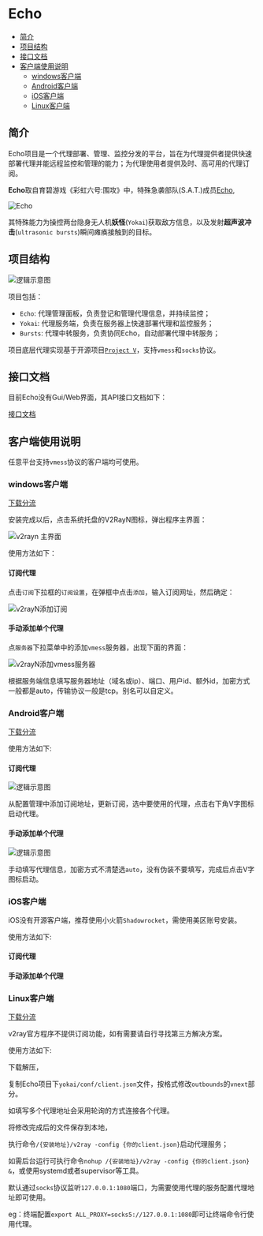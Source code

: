 # Echo

- [简介](#简介)
- [项目结构](#项目结构)
- [接口文档](#接口文档)
- [客户端使用说明](#客户端使用说明)
  - [windows客户端](#windows客户端)
  - [Android客户端](#android客户端)
  - [iOS客户端](#ios客户端)
  - [Linux客户端](#linux客户端)

## 简介

Echo项目是一个代理部署、管理、监控分发的平台，旨在为代理提供者提供快速部署代理并能远程监控和管理的能力；为代理使用者提供及时、高可用的代理订阅。

**Echo**取自育碧游戏《彩虹六号:围攻》中，特殊急袭部队(S.A.T.)成员[Echo](https://www.ubisoft.com/en-us/game/rainbow-six/siege/game-info/operators/echo),

![Echo](imgs/r6-operators-list-echo.png)

其特殊能力为操控两台隐身无人机**妖怪**(`Yokai`)获取敌方信息，以及发射**超声波冲击**(`ultrasonic bursts`)瞬间瘫痪接触到的目标。

## 项目结构

![逻辑示意图](imgs/echo-logic.png)

项目包括：

- `Echo`: 代理管理面板，负责登记和管理代理信息，并持续监控；
- `Yokai`: 代理服务端，负责在服务器上快速部署代理和监控服务；
- `Bursts`: 代理中转服务，负责协同Echo，自动部署代理中转服务；

项目底层代理实现基于开源项目[`Project V`](https://www.v2ray.com)，支持`vmess`和`socks`协议。

## 接口文档

目前Echo没有Gui/Web界面，其API接口文档如下：

[接口文档](http://faii.com.cn:2525/Architecture/echorun/blob/master/%E6%8E%A5%E5%8F%A3%E6%96%87%E6%A1%A3.md)

## 客户端使用说明

任意平台支持`vmess`协议的客户端均可使用。

### windows客户端

[下载分流](http://faii.com.cn:2525/Architecture/echorun/raw/master/client/v2rayN.zip)

安装完成以后，点击系统托盘的V2RayN图标，弹出程序主界面：

![v2rayn 主界面](imgs/v2ray.png)

使用方法如下：

#### 订阅代理

点击`订阅`下拉框的`订阅设置`，在弹框中点击`添加`，输入订阅网址，然后确定：

![v2rayN添加订阅](imgs/v2ray_url.png)

#### 手动添加单个代理

点`服务器`下拉菜单中的添加`vmess`服务器，出现下面的界面：

![v2rayN添加vmess服务器](imgs/v2ray_vemess.png)

根据服务端信息填写服务器地址（域名或ip）、端口、用户id、额外id，加密方式一般都是auto，传输协议一般是tcp。别名可以自定义。

### Android客户端

[下载分流](http://faii.com.cn:2525/Architecture/echorun/raw/master/client/v2rayNG_1.1.14.apk)

使用方法如下:

#### 订阅代理

![逻辑示意图](imgs/v2rayng-sub.png)

从配置管理中添加订阅地址，更新订阅，选中要使用的代理，点击右下角V字图标启动代理。

#### 手动添加单个代理

![逻辑示意图](imgs/v2rayng-add.png)

手动填写代理信息，加密方式不清楚选`auto`，没有伪装不要填写，完成后点击V字图标启动。

### iOS客户端

iOS没有开源客户端，推荐使用小火箭`Shadowrocket`，需使用美区账号安装。

使用方法如下:

#### 订阅代理

#### 手动添加单个代理


### Linux客户端

[下载分流](http://faii.com.cn:2525/Architecture/echorun/raw/master/client/v2ray-linux-64.zip)

v2ray官方程序不提供订阅功能，如有需要请自行寻找第三方解决方案。

使用方法如下:

下载解压，

复制Echo项目下`yokai/conf/client.json`文件，按格式修改`outbounds`的`vnext`部分。

如填写多个代理地址会采用轮询的方式连接各个代理。

将修改完成后的文件保存到本地，

执行命令`/{安装地址}/v2ray -config {你的client.json}`启动代理服务；

如需后台运行可执行命令`nohup /{安装地址}/v2ray -config {你的client.json} &`，或使用systemd或者supervisor等工具。

默认通过`socks`协议监听`127.0.0.1:1080`端口，为需要使用代理的服务配置代理地址即可使用。

eg：终端配置`export ALL_PROXY=socks5://127.0.0.1:1080`即可让终端命令行使用代理。